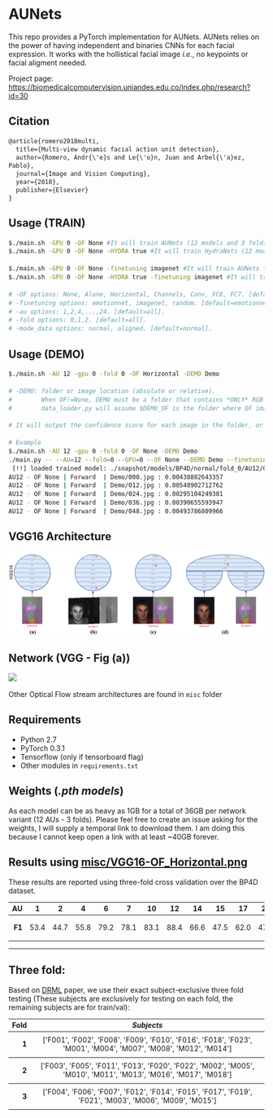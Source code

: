 # AUNets
This repo provides a PyTorch implementation for AUNets. AUNets relies on the power of having independent and binaries CNNs for each facial expression. It works with the hollistical facial image *i.e.*, no keypoints or facial aligment needed. 

Project page: https://biomedicalcomputervision.uniandes.edu.co/index.php/research?id=30

## Citation
```
@article{romero2018multi,
  title={Multi-view dynamic facial action unit detection},
  author={Romero, Andr{\'e}s and Le{\'o}n, Juan and Arbel{\'a}ez, Pablo},
  journal={Image and Vision Computing},
  year={2018},
  publisher={Elsevier}
}
```

## Usage (TRAIN)
```bash
$./main.sh -GPU 0 -OF None #It will train AUNets (12 models and 3 folds) from emotionnet weights.
$./main.sh -GPU 0 -OF None -HYDRA true #It will train HydraNets (12 models and 3 folds) from emotionnet weights. 

$./main.sh -GPU 0 -OF None -finetuning imagenet #It will train AUNets (12 models and 3 folds) from imagenet weights. 
$./main.sh -GPU 0 -OF None -HYDRA true -finetuning imagenet #It will train HydraNets (12 models and 3 folds) from imagenet weights. 

# -OF options: None, Alone, Horizontal, Channels, Conv, FC6, FC7. [default=None].
# -finetuning options: emotionnet, imagenet, random. [default=emotionnet].
# -au options: 1,2,4,...,24. [default=all].
# -fold options: 0,1,2. [default=all].
# -mode_data options: normal, aligned. [default=normal].
```

## Usage (DEMO)
```bash
$./main.sh -AU 12 -gpu 0 -fold 0 -OF Horizontal -DEMO Demo

# -DEMO: folder or image location (absolute or relative). 
#        When OF!=None, DEMO must be a folder that contains *ONLY* RGB images. 
#        data_loader.py will assume $DEMO_OF is the folder where OF images are stored. 

# It will output the confidence score for each image in the folder, or for one single image if DEMO is a file.

# Example
$./main.sh -AU 12 -gpu 0 -fold 0 -OF None -DEMO Demo
./main.py -- --AU=12 --fold=0 --GPU=0 --OF None --DEMO Demo --finetuning=emotionnet --mode_data=normal
 [!!] loaded trained model: ./snapshot/models/BP4D/normal/fold_0/AU12/OF_None/emotionnet/02_1800.pth!
AU12 - OF None | Forward  | Demo/000.jpg : 0.00438882643357
AU12 - OF None | Forward  | Demo/012.jpg : 0.00548902712762
AU12 - OF None | Forward  | Demo/024.jpg : 0.00295104249381
AU12 - OF None | Forward  | Demo/036.jpg : 0.00390655593947
AU12 - OF None | Forward  | Demo/048.jpg : 0.00493786809966
```

## VGG16 Architecture
![](misc/arqs.png)

## Network (VGG - Fig (a))
![](misc/VGG16-OF_None.png)

Other Optical Flow stream architectures are found in `misc` folder

## Requirements

- Python 2.7 
- PyTorch 0.3.1
- Tensorflow (only if tensorboard flag)
- Other modules in `requirements.txt`

## Weights (*.pth models*)

As each model can be as heavy as 1GB for a total of 36GB per network variant (12 AUs - 3 folds). Please feel free to create an issue asking for the weights, I will supply a temporal link to download them. I am doing this because I cannot keep open a link with at least ~40GB forever.  

## Results using [misc/VGG16-OF_Horizontal.png](misc/VGG16-OF_Horizontal.png)
These results are reported using three-fold cross validation over the BP4D dataset. 

<table>
<thead>
<tr class="header">
<th style="text-align: right;"><strong>AU</strong></th>
<th style="text-align: center;">1</th>
<th style="text-align: center;">2</th>
<th style="text-align: center;">4</th>
<th style="text-align: center;">6</th>
<th style="text-align: center;">7</th>
<th style="text-align: center;">10</th>
<th style="text-align: center;">12</th>
<th style="text-align: center;">14</th>
<th style="text-align: center;">15</th>
<th style="text-align: center;">17</th>
<th style="text-align: center;">23</th>
<th style="text-align: center;">24</th>
<th style="text-align: center;"><strong><em>Av.</em></strong></th>
</tr>
</thead>
<tbody>
<tr class="odd">
<td style="text-align: right;"><p><strong>F1</strong></p></td>
<td style="text-align: center;">53.4</td>
<td style="text-align: center;">44.7</td>
<td style="text-align: center;">55.8</td>
<td style="text-align: center;">79.2</td>
<td style="text-align: center;">78.1</td>
<td style="text-align: center;">83.1</td>
<td style="text-align: center;">88.4</td>
<td style="text-align: center;">66.6</td>
<td style="text-align: center;">47.5</td>
<td style="text-align: center;">62.0</td>
<td style="text-align: center;">47.3</td>
<td style="text-align: center;">49.7</td>
<td style="text-align: center;"><strong>63.0</strong></td>
</tr>
</tbody>
</table>

____
## Three fold:
Based on [DRML](http://openaccess.thecvf.com/content_cvpr_2016/papers/Zhao_Deep_Region_and_CVPR_2016_paper.pdf) paper, we use their exact subject-exclusive three fold testing (These subjects are exclusively for testing on each fold, the remaining subjects are for train/val):
<table>
<thead>
<tr class="header">
<th style="text-align: right;"><strong>Fold</strong></th>
<th style="text-align: center;"><strong><em>Subjects</em></strong></th>
</tr>
</thead>
<tbody>
<tr class="odd">
<td style="text-align: right;"><p><strong>1</strong></p></td>
<td style="text-align: center;">['F001', 'F002', 'F008', 'F009', 'F010', 'F016', 'F018', 'F023', 'M001', 'M004', 'M007', 'M008', 'M012', 'M014']</td>
</tr>
</tbody>
<tr class="odd">
<td style="text-align: right;"><p><strong>2</strong></p></td>
<td style="text-align: center;">['F003', 'F005', 'F011', 'F013', 'F020', 'F022', 'M002', 'M005', 'M010', 'M011', 'M013', 'M016', 'M017', 'M018']</td>
</tr>
</tbody>
<tr class="odd">
<td style="text-align: right;"><p><strong>3</strong></p></td>
<td style="text-align: center;">['F004', 'F006', 'F007', 'F012', 'F014', 'F015', 'F017', 'F019', 'F021', 'M003', 'M006', 'M009', 'M015']</td>
</tr>
</tbody>
</table>
